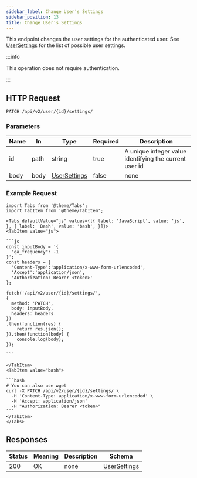 ```yaml
---
sidebar_label: Change User's Settings
sidebar_position: 13
title: Change User's Settings
---
```


This endpoint changes the user settings for the authenticated user.
See [UserSettings](/docs/apireference/v2/schemas/user_settings) for the list of possible user settings.

:::info

This operation does not require authentication.

:::

## HTTP Request

`PATCH /api/v2/user/{id}/settings/`

### Parameters

|Name|In|Type|Required|Description|
|---|---|---|---|---|
|id|path|string|true|A unique integer value identifying the current user id|
|body|body|[UserSettings](/docs/apireference/v2/schemas/user_settings)|false|none|

### Example Request

````mdx-code-block
import Tabs from '@theme/Tabs';
import TabItem from '@theme/TabItem';

<Tabs defaultValue="js" values={[{ label: 'JavaScript', value: 'js', }, { label: 'Bash', value: 'bash', }]}>
<TabItem value="js">

```js
const inputBody = '{
  "qa_frequency": -1
}';
const headers = {
  'Content-Type':'application/x-www-form-urlencoded',
  'Accept':'application/json',
  'Authorization: Bearer <token>'
};

fetch('/api/v2/user/{id}/settings/',
{
  method: 'PATCH',
  body: inputBody,
  headers: headers
})
.then(function(res) {
    return res.json();
}).then(function(body) {
    console.log(body);
});

```

</TabItem>
<TabItem value="bash">

```bash
# You can also use wget
curl -X PATCH /api/v2/user/{id}/settings/ \
  -H 'Content-Type: application/x-www-form-urlencoded' \
  -H 'Accept: application/json'
  -H "Authorization: Bearer <token>"
```
</TabItem>
</Tabs>
````

## Responses

|Status|Meaning|Description|Schema|
|---|---|---|---|
|200|[OK](https://tools.ietf.org/html/rfc7231#section-6.3.1)|none|[UserSettings](/docs/apireference/v2/schemas/user_settings)|


